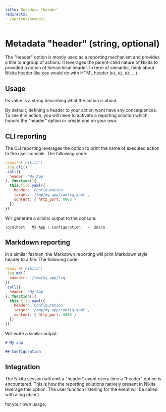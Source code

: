 ```yaml
---
title: Metadata "header"
redirects:
- /options/header/
---
```


# Metadata "header" (string, optional)

The "header" option is mostly used as a reporting mechanism and provides a title to a group of actions. It leverages the parent-child nature of Nikita to provided a notion of hierarchical header. In term of semantic, think about Nikita header like you would do with HTML header (`H1`, `H2`, `H3`, ...).

## Usage

Its value is a string describing what the action is about.

By default, defining a header to your action wont have any consequences. To see it in action, you will need to activate a reporting solution which honors the "header" option or create one on your own.

## CLI reporting

The CLI reporting leverages the option to print the name of executed action to the user console. The following code:

```js
require('nikita')
.log.cli()
.call({
  header: 'My App'
}, function(){
  this.file.yaml({
    header: 'Configuration'
    target: '/tmp/my_app/config.yaml',
    content: { http_port: 8000 }
  })
})
```

Will generate a similar output to the console:

```
localhost   My App : Configuration   -  2ms\n
```

## Markdown reporting

In a similar fashion, the Markdown reporting will print Markdown style header to a file. The following code:

```js
require('nikita')
.log.md({
  basedir: '/tmp/my_app/log'
})
.call({
  header: 'My App'
}, function(){
  this.file.yaml({
    header: 'Configuration'
    target: '/tmp/my_app/config.yaml',
    content: { http_port: 8000 }
  })
})
```

Will write a similar output:

```md
# My app

## Configuration
```

## Integration

The Nikita session will emit a "header" event every time a "header" option is encountered. This is how the reporting solutions natively present in Nikita leverage this option. The user function listening for the event will be called with a log object.

 for your own usage,
